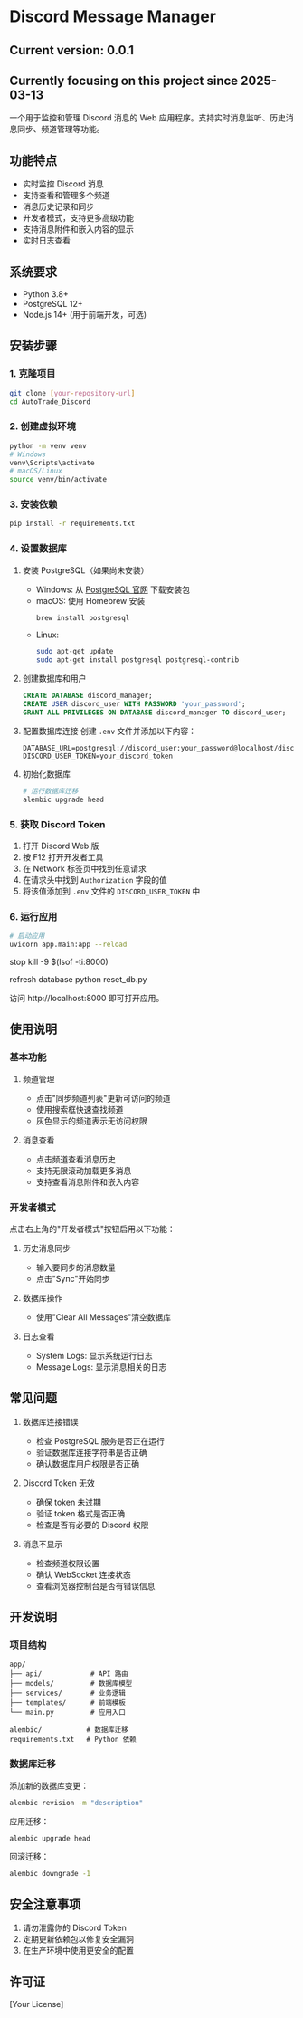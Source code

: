 # Discord Message Manager
## Current version: 0.0.1
## Currently focusing on this project since 2025-03-13


一个用于监控和管理 Discord 消息的 Web 应用程序。支持实时消息监听、历史消息同步、频道管理等功能。

## 功能特点

- 实时监控 Discord 消息
- 支持查看和管理多个频道
- 消息历史记录和同步
- 开发者模式，支持更多高级功能
- 支持消息附件和嵌入内容的显示
- 实时日志查看

## 系统要求

- Python 3.8+
- PostgreSQL 12+
- Node.js 14+ (用于前端开发，可选)

## 安装步骤

### 1. 克隆项目

```bash
git clone [your-repository-url]
cd AutoTrade_Discord
```

### 2. 创建虚拟环境

```bash
python -m venv venv
# Windows
venv\Scripts\activate
# macOS/Linux
source venv/bin/activate
```

### 3. 安装依赖

```bash
pip install -r requirements.txt
```

### 4. 设置数据库

1. 安装 PostgreSQL（如果尚未安装）
   - Windows: 从 [PostgreSQL 官网](https://www.postgresql.org/download/windows/) 下载安装包
   - macOS: 使用 Homebrew 安装
     ```bash
     brew install postgresql
     ```
   - Linux:
     ```bash
     sudo apt-get update
     sudo apt-get install postgresql postgresql-contrib
     ```

2. 创建数据库和用户
   ```sql
   CREATE DATABASE discord_manager;
   CREATE USER discord_user WITH PASSWORD 'your_password';
   GRANT ALL PRIVILEGES ON DATABASE discord_manager TO discord_user;
   ```

3. 配置数据库连接
   创建 `.env` 文件并添加以下内容：
   ```
   DATABASE_URL=postgresql://discord_user:your_password@localhost/discord_manager
   DISCORD_USER_TOKEN=your_discord_token
   ```

4. 初始化数据库
   ```bash
   # 运行数据库迁移
   alembic upgrade head
   ```

### 5. 获取 Discord Token

1. 打开 Discord Web 版
2. 按 F12 打开开发者工具
3. 在 Network 标签页中找到任意请求
4. 在请求头中找到 `Authorization` 字段的值
5. 将该值添加到 `.env` 文件的 `DISCORD_USER_TOKEN` 中

### 6. 运行应用

```bash
# 启动应用
uvicorn app.main:app --reload


```
stop
kill -9 $(lsof -ti:8000)

refresh database
python reset_db.py

访问 http://localhost:8000 即可打开应用。

## 使用说明

### 基本功能

1. 频道管理
   - 点击"同步频道列表"更新可访问的频道
   - 使用搜索框快速查找频道
   - 灰色显示的频道表示无访问权限

2. 消息查看
   - 点击频道查看消息历史
   - 支持无限滚动加载更多消息
   - 支持查看消息附件和嵌入内容

### 开发者模式

点击右上角的"开发者模式"按钮启用以下功能：

1. 历史消息同步
   - 输入要同步的消息数量
   - 点击"Sync"开始同步

2. 数据库操作
   - 使用"Clear All Messages"清空数据库

3. 日志查看
   - System Logs: 显示系统运行日志
   - Message Logs: 显示消息相关的日志

## 常见问题

1. 数据库连接错误
   - 检查 PostgreSQL 服务是否正在运行
   - 验证数据库连接字符串是否正确
   - 确认数据库用户权限是否正确

2. Discord Token 无效
   - 确保 token 未过期
   - 验证 token 格式是否正确
   - 检查是否有必要的 Discord 权限

3. 消息不显示
   - 检查频道权限设置
   - 确认 WebSocket 连接状态
   - 查看浏览器控制台是否有错误信息

## 开发说明

### 项目结构

```
app/
├── api/            # API 路由
├── models/         # 数据库模型
├── services/       # 业务逻辑
├── templates/      # 前端模板
└── main.py         # 应用入口

alembic/           # 数据库迁移
requirements.txt   # Python 依赖
```
 
### 数据库迁移

添加新的数据库变更：
```bash
alembic revision -m "description"
```

应用迁移：
```bash
alembic upgrade head
```

回滚迁移：
```bash
alembic downgrade -1
```

## 安全注意事项

1. 请勿泄露你的 Discord Token
2. 定期更新依赖包以修复安全漏洞
3. 在生产环境中使用更安全的配置

## 许可证

[Your License] 
